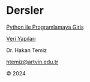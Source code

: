 # Dersler 

[Python ile Programlamaya Giriş](Python-ile-Programlamaya-Giris)

[Veri Yapıları](Veri-Yapilari/)

</hr>

Dr. Hakan Temiz

htemiz@artvin.edu.tr

&copy; 2024

